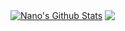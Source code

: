 

<a href="https://github.com/nano7z/github-readme-stats"><img align="center" src="https://github-readme-stats.vercel.app/api?username=nano7zz&show_icons=true&include_all_commits=true&theme=dark&hide_border=true" alt="Nano's Github Stats" /></a>  <a href="https://github.com/nano7z-readme-stats"><img align="center" src="https://github-readme-stats.vercel.app/api/top-langs/?username=anuraghazra&layout=compact&theme=dark&hide_border=true" /></a> 


